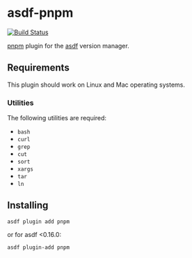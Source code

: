 # asdf-pnpm

[![Build Status](https://github.com/jonathanmorley/asdf-pnpm/workflows/asdf-pnpm%20CI/badge.svg)](https://github.com/jonathanmorley/asdf-pnpm/actions)

[pnpm][2] plugin for the [asdf][1] version manager.

## Requirements

This plugin should work on Linux and Mac operating systems.

### Utilities

The following utilities are required:

- `bash`
- `curl`
- `grep`
- `cut`
- `sort`
- `xargs`
- `tar`
- `ln`

## Installing

```
asdf plugin add pnpm
```

or for asdf <0.16.0:

```
asdf plugin-add pnpm
```

[1]: https://asdf-vm.com/
[2]: https://pnpm.io/

